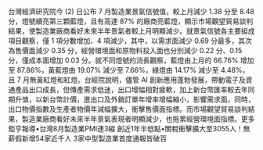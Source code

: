 台灣經濟研究院今 (2) 日公布 7 月製造業景氣信號值，較上月減少 1.38 分至 8.48 分，燈號續亮第三顆藍燈，且有高達 87% 的廠商亮藍燈，顯示市場觀望貿易談判結果，使製造業廠商看好未來半年景氣者較上月明顯減少。就景氣信號各主要組成項目觀察，僅 1 項分數增加、4 項減少，其中，以需求面減少 0.69 分最多，其次為售價面減少 0.35 分，經營環境面和原物料投入面也分別減少 0.22 分、0.15 分，僅成本面增加 0.03 分。就不同燈號的消長觀察，藍燈由上月的 66.76% 增加至 87.86%，黃藍燈由 19.07% 減少至 7.66%，綠燈由 14.17% 減少至 4.48%，且 7 月無黃紅燈和紅燈。台經院說明，儘管 AI 創新應用蓬勃發展，帶動電子及資通產品出口成長，但傳產需求低迷，出口增幅相對疲軟，加上新台幣匯率較去年同期升值，以新台幣計價，進出口及外銷訂單年增率增幅縮小，影響需求面，同時，出口物價指數及生產者物價年減幅擴大，衝擊售價面指標。而市場觀望貿易談判結果，製造業廠商看好未來半年景氣表現者明顯減少，也拖累經營環境面指標。更多鉅亨報導•台灣8月製造業PMI連3縮 創近1年半低點•關稅衝擊擴大至3055人！無薪假新增54家近千人 3家中型製造業首度通報皆破百